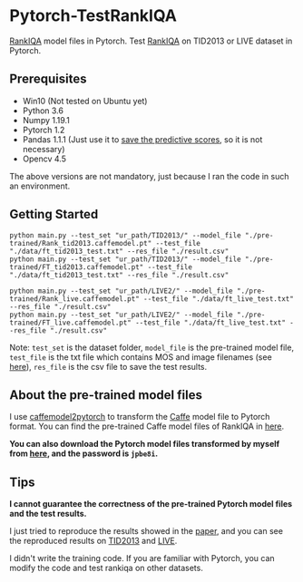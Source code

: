 # Pytorch-TestRankIQA
[RankIQA](https://github.com/xialeiliu/RankIQA) model files in Pytorch. Test [RankIQA](https://github.com/xialeiliu/RankIQA) on TID2013 or LIVE dataset in Pytorch.

## Prerequisites
* Win10 (Not tested on Ubuntu yet)
* Python 3.6
* Numpy 1.19.1
* Pytorch 1.2
* Pandas 1.1.1 (Just use it to [save the predictive scores](https://github.com/YunanZhu/Pytorch-TestRankIQA/blob/main/main.py#L75), so it is not necessary)
* Opencv 4.5

The above versions are not mandatory, just because I ran the code in such an environment.

## Getting Started
```
python main.py --test_set "ur_path/TID2013/" --model_file "./pre-trained/Rank_tid2013.caffemodel.pt" --test_file "./data/ft_tid2013_test.txt" --res_file "./result.csv"
python main.py --test_set "ur_path/TID2013/" --model_file "./pre-trained/FT_tid2013.caffemodel.pt" --test_file "./data/ft_tid2013_test.txt" --res_file "./result.csv"

python main.py --test_set "ur_path/LIVE2/" --model_file "./pre-trained/Rank_live.caffemodel.pt" --test_file "./data/ft_live_test.txt" --res_file "./result.csv"
python main.py --test_set "ur_path/LIVE2/" --model_file "./pre-trained/FT_live.caffemodel.pt" --test_file "./data/ft_live_test.txt" --res_file "./result.csv"
```
Note: ```test_set``` is the dataset folder, ```model_file``` is the pre-trained model file, ```test_file``` is the txt file which contains MOS and image filenames (see [here](https://github.com/xialeiliu/RankIQA/tree/master/data)), ```res_file``` is the csv file to save the test results.

## About the pre-trained model files
I use [caffemodel2pytorch](https://github.com/vadimkantorov/caffemodel2pytorch) to transform the [Caffe](http://caffe.berkeleyvision.org/) model file to Pytorch format.
You can find the pre-trained Caffe model files of RankIQA in [here](https://github.com/xialeiliu/RankIQA/tree/master/pre-trained).

**You can also download the Pytorch model files transformed by myself from [here](https://share.weiyun.com/3RpfjZKJ), and the password is ```jpbe8i```.**

## Tips
**I cannot guarantee the correctness of the pre-trained Pytorch model files and the test results.**

I just tried to reproduce the results showed in the [paper](https://openaccess.thecvf.com/content_iccv_2017/html/Liu_RankIQA_Learning_From_ICCV_2017_paper.html),
and you can see the reproduced results on [TID2013](https://github.com/YunanZhu/Pytorch-TestRankIQA/blob/main/results%20of%20RankIQA%20on%20LIVE.xlsx) and [LIVE](https://github.com/YunanZhu/Pytorch-TestRankIQA/blob/main/results%20of%20RankIQA%20on%20TID2013.xlsx).

I didn't write the training code. If you are familiar with Pytorch, you can modify the code and test rankiqa on other datasets.
